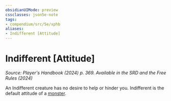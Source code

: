 ```yaml
---
obsidianUIMode: preview
cssclasses: json5e-note
tags:
- compendium/src/5e/xphb
aliases:
- Indifferent [Attitude]
---
```

# Indifferent [Attitude]
*Source: Player's Handbook (2024) p. 369. Available in the <span title='Systems Reference Document (5.2)'>SRD</span> and the Free Rules (2024)* 

An Indifferent creature has no desire to help or hinder you. Indifferent is the default attitude of a [monster](/3-Mechanics/CLI/variant-rules/monster-xphb.md).